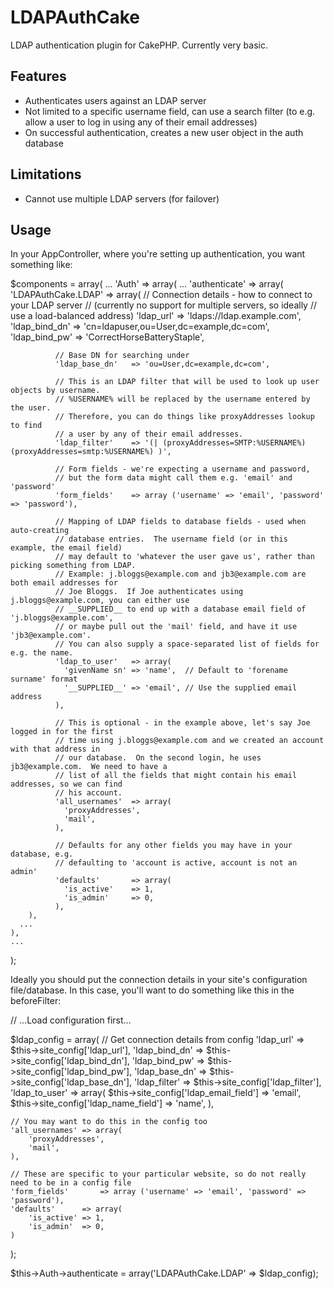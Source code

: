 LDAPAuthCake
============

LDAP authentication plugin for CakePHP.  Currently very basic.

Features
--------

* Authenticates users against an LDAP server
* Not limited to a specific username field, can use a search filter (to e.g. allow a user to log in using any of their email addresses)
* On successful authentication, creates a new user object in the auth database

Limitations
-----------

* Cannot use multiple LDAP servers (for failover)

Usage
-----

In your AppController, where you're setting up authentication, you want something like:

$components = array(
    ...
    'Auth' => array(
      ...
      'authenticate' => array(
          'LDAPAuthCake.LDAP'  => array(
              // Connection details - how to connect to your LDAP server
              // (currently no support for multiple servers, so ideally
              // use a load-balanced address)
              'ldap_url'       => 'ldaps://ldap.example.com',
              'ldap_bind_dn'   => 'cn=ldapuser,ou=User,dc=example,dc=com',
              'ldap_bind_pw'   => 'CorrectHorseBatteryStaple',
              
              // Base DN for searching under
              'ldap_base_dn'   => 'ou=User,dc=example,dc=com',
              
              // This is an LDAP filter that will be used to look up user objects by username.
              // %USERNAME% will be replaced by the username entered by the user.
              // Therefore, you can do things like proxyAddresses lookup to find
              // a user by any of their email addresses.
              'ldap_filter'    => '(| (proxyAddresses=SMTP:%USERNAME%) (proxyAddresses=smtp:%USERNAME%) )',
              
              // Form fields - we're expecting a username and password,
              // but the form data might call them e.g. 'email' and 'password'
              'form_fields'    => array ('username' => 'email', 'password' => 'password'),
              
              // Mapping of LDAP fields to database fields - used when auto-creating
              // database entries.  The username field (or in this example, the email field)
              // may default to 'whatever the user gave us', rather than picking something from LDAP.
              // Example: j.bloggs@example.com and jb3@example.com are both email addresses for
              // Joe Bloggs.  If Joe authenticates using j.bloggs@example.com, you can either use
              // __SUPPLIED__ to end up with a database email field of 'j.bloggs@example.com',
              // or maybe pull out the 'mail' field, and have it use 'jb3@example.com'.
              // You can also supply a space-separated list of fields for e.g. the name.
              'ldap_to_user'   => array(
                'givenName sn' => 'name',  // Default to 'forename surname' format
                '__SUPPLIED__' => 'email', // Use the supplied email address
              ),
              
              // This is optional - in the example above, let's say Joe logged in for the first
              // time using j.bloggs@example.com and we created an account with that address in
              // our database.  On the second login, he uses jb3@example.com.  We need to have a
              // list of all the fields that might contain his email addresses, so we can find
              // his account.
              'all_usernames'  => array(
                'proxyAddresses',
                'mail',
              ),
              
              // Defaults for any other fields you may have in your database, e.g.
              // defaulting to 'account is active, account is not an admin'
              'defaults'       => array(
                'is_active'    => 1,
                'is_admin'     => 0,
              ),
        ),
      ...
    ),
    ...
);

Ideally you should put the connection details in your site's configuration file/database. In this case,
you'll want to do something like this in the beforeFilter:

// ...Load configuration first...

$ldap_config = array(
	// Get connection details from config
	'ldap_url'          => $this->site_config['ldap_url'],
	'ldap_bind_dn'      => $this->site_config['ldap_bind_dn'],
	'ldap_bind_pw'      => $this->site_config['ldap_bind_pw'],
	'ldap_base_dn'      => $this->site_config['ldap_base_dn'],
	'ldap_filter'       => $this->site_config['ldap_filter'],
	'ldap_to_user'      => array(
	    $this->site_config['ldap_email_field'] => 'email',
	    $this->site_config['ldap_name_field']  => 'name',
	),

	// You may want to do this in the config too
	'all_usernames' => array(
	    'proxyAddresses',
	    'mail',
	),

	// These are specific to your particular website, so do not really need to be in a config file
	'form_fields'       => array ('username' => 'email', 'password' => 'password'),
	'defaults'      => array(
	    'is_active' => 1,
	    'is_admin'  => 0,
	)
);

$this->Auth->authenticate = array('LDAPAuthCake.LDAP' => $ldap_config);

